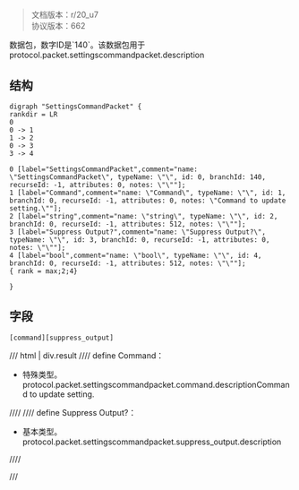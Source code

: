 # <!-- md:samp SettingsCommandPacket -->

> 文档版本：r/20_u7<br/>协议版本：662

<!-- md:samp SettingsCommandPacket -->数据包，数字ID是`140`。该数据包用于protocol.packet.settingscommandpacket.description

## 结构

```viz
digraph "SettingsCommandPacket" {
rankdir = LR
0
0 -> 1
1 -> 2
0 -> 3
3 -> 4

0 [label="SettingsCommandPacket",comment="name: \"SettingsCommandPacket\", typeName: \"\", id: 0, branchId: 140, recurseId: -1, attributes: 0, notes: \"\""];
1 [label="Command",comment="name: \"Command\", typeName: \"\", id: 1, branchId: 0, recurseId: -1, attributes: 0, notes: \"Command to update setting.\""];
2 [label="string",comment="name: \"string\", typeName: \"\", id: 2, branchId: 0, recurseId: -1, attributes: 512, notes: \"\""];
3 [label="Suppress Output?",comment="name: \"Suppress Output?\", typeName: \"\", id: 3, branchId: 0, recurseId: -1, attributes: 0, notes: \"\""];
4 [label="bool",comment="name: \"bool\", typeName: \"\", id: 4, branchId: 0, recurseId: -1, attributes: 512, notes: \"\""];
{ rank = max;2;4}

}

```

## 字段

```title='SettingsCommandPacket'
[command][suppress_output]
```

/// html | div.result
//// define
Command：[<!-- md:samp string -->](../types/string.md)

- 特殊类型。protocol.packet.settingscommandpacket.command.descriptionCommand to update setting.


////
//// define
Suppress Output?：<!-- md:samp bool -->

- 基本类型。protocol.packet.settingscommandpacket.suppress_output.description


////

///

